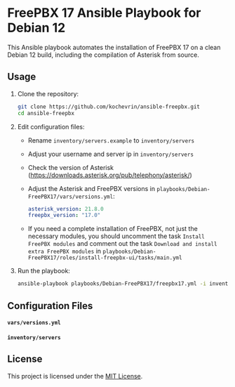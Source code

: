 # FreePBX 17 Ansible Playbook for Debian 12

This Ansible playbook automates the installation of FreePBX 17 on a clean Debian 12 build, including the compilation of Asterisk from source.

## Usage

1. Clone the repository:

    ```bash
    git clone https://github.com/kochevrin/ansible-freepbx.git
    cd ansible-freepbx
    ```

2. Edit configuration files:

    - Rename `inventory/servers.example` to `inventory/servers`
    - Adjust your username and server ip in `inventory/servers`
    - Check the version of Asterisk (https://downloads.asterisk.org/pub/telephony/asterisk/)
    - Adjust the Asterisk and FreePBX versions in `playbooks/Debian-FreePBX17/vars/versions.yml`:

        ```yaml
        asterisk_version: 21.8.0
        freepbx_version: "17.0"
        ```

     - If you need a complete installation of FreePBX, not just the necessary modules, you should uncomment the task `Install FreePBX modules` and comment out the task `Download and install extra FreePBX modules` in `playbooks/Debian-FreePBX17/roles/install-freepbx-ui/tasks/main.yml`

 4. Run the playbook:

    ```bash
    ansible-playbook playbooks/Debian-FreePBX17/freepbx17.yml -i inventory/servers --ask-pass
    ```

## Configuration Files

#### `vars/versions.yml`
#### `inventory/servers`

## License

This project is licensed under the [MIT License](LICENSE).
